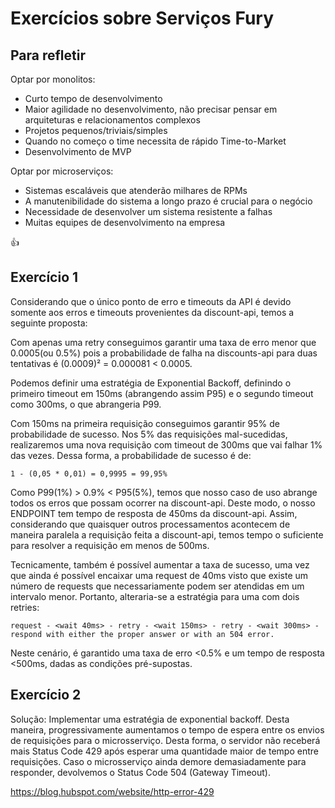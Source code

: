 # Exercícios sobre Serviços Fury

## Para refletir

Optar por monolitos:

- Curto tempo de desenvolvimento
- Maior agilidade no desenvolvimento, não precisar pensar em arquiteturas e relacionamentos complexos
- Projetos pequenos/triviais/simples
- Quando no começo o time necessita de rápido Time-to-Market
- Desenvolvimento de MVP 

Optar por microserviços:

- Sistemas escaláveis que atenderão milhares de RPMs
- A manutenibilidade do sistema a longo prazo é crucial para o negócio
- Necessidade de desenvolver um sistema resistente a falhas
- Muitas equipes de desenvolvimento na empresa

:+1: 

## Exercício 1


Considerando que o único ponto de erro e timeouts da API é devido somente aos erros e timeouts provenientes da discount-api, temos a seguinte proposta:

Com apenas uma retry conseguimos garantir uma taxa de erro menor que 0.0005(ou 0.5%) pois a probabilidade de falha na discounts-api para duas tentativas é (0.0009)² = 0.000081 < 0.0005.

Podemos definir uma estratégia de Exponential Backoff, definindo o primeiro timeout em 150ms (abrangendo assim P95) e o segundo timeout como 300ms, o que abrangeria P99. 

Com 150ms na primeira requisição conseguimos garantir 95% de probabilidade de sucesso. Nos 5% das requisições mal-sucedidas, realizaremos uma nova requisição com timeout de 300ms que vai falhar 1% das vezes. Dessa forma, a probabilidade de sucesso é de:

`1 - (0,05 * 0,01) = 0,9995 = 99,95%`

Como P99(1%) > 0.9% < P95(5%), temos que nosso caso de uso abrange todos os erros que possam ocorrer na discount-api. Deste modo, o nosso ENDPOINT tem tempo de resposta de 450ms da discount-api. Assim, considerando que quaisquer outros processamentos acontecem de maneira paralela a requisição feita a discount-api, temos tempo o suficiente para resolver a requisição em menos de 500ms.

Tecnicamente, também é possível aumentar a taxa de sucesso, uma vez que ainda é possível encaixar uma request de 40ms visto que existe um número de requests que necessariamente podem ser atendidas em um intervalo menor. Portanto, alteraria-se a estratégia para uma com dois retries:

`request - <wait 40ms> - retry - <wait 150ms> - retry - <wait 300ms> - respond with either the proper answer or with an 504 error.`

Neste cenário, é garantido uma taxa de erro <0.5% e um tempo de resposta <500ms, dadas as condições pré-supostas.

## Exercício 2

Solução: Implementar uma estratégia de exponential backoff. Desta maneira, progressivamente aumentamos o tempo de espera entre os envios de requisições para o microsserviço. Desta forma, o servidor não receberá mais Status Code 429 após esperar uma quantidade maior de tempo entre requisições. Caso o microsserviço ainda demore demasiadamente para responder, devolvemos o Status Code 504 (Gateway Timeout).

https://blog.hubspot.com/website/http-error-429